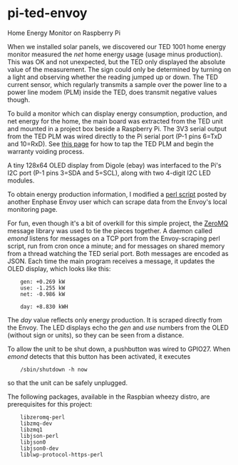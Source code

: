 
pi-ted-envoy
==============

Home Energy Monitor on Raspberry Pi

When we installed solar panels, we discovered our TED 1001 home energy
monitor measured the _net_ home energy usage (usage minus production).
This was OK and not unexpected, but the TED only displayed the absolute
value of the measurement.  The sign could only be determined by turning
on a light and observing whether the reading jumped up or down.
The TED current sensor, which regularly transmits a sample over the
power line to a power line modem (PLM) inside the TED, does transmit
negative values though.

To build a monitor which can display energy consumption, production,
and net energy for the home, the main board was extracted from the TED
unit and mounted in a project box beside a Raspberry Pi.
The 3V3 serial output from the TED PLM was wired directly to the Pi
serial port (P-1 pins 6=TxD and 10=RxD).
See [this page](http://gangliontwitch.com/ted/) for how to tap the TED PLM
and begin the warranty voiding process.

A tiny 128x64 OLED display from Digole (ebay) was interfaced to the Pi's
I2C port (P-1 pins 3=SDA and 5=SCL), along with two 4-digit I2C LED modules.

To obtain energy production information, I modified a 
[perl script](http://sandeen.net/wordpress/energy/solar-monitoring/)
posted by another Enphase Envoy user which can scrape data from the Envoy's
local monitoring page.  

For fun, even though it's a bit of overkill for this simple project,
the [ZeroMQ](http://www.zeromq.org/) message library was used to
tie the pieces together.  A daemon called _emond_ listens for messages
on a TCP port from the Envoy-scraping perl script, run from cron once a
minute; and for messages on shared memory from a thread watching the
TED serial port.
Both messages are encoded as JSON.  Each time the main program receives
a message, it updates the OLED display, which looks like this:
```
    gen: +0.269 kW
    use: -1.255 kW
    net: -0.986 kW

    day: +8.830 kWH
```
The _day_ value reflects only energy production.  It is scraped directly
from the Envoy.  The LED displays echo the _gen_ and _use_ numbers
from the OLED (without sign or units), so they can be seen from a distance.

To allow the unit to be shut down, a pushbutton was wired to GPIO27.
When _emond_ detects that this button has been activated, it executes
```
    /sbin/shutdown -h now
```
so that the unit can be safely unplugged.

The following packages, available in the Raspbian wheezy distro,
are prerequisites for this project:
```
    libzeromq-perl
    libzmq-dev
    libzmq1
    libjson-perl
    libjson0
    libjson0-dev
    liblwp-protocol-https-perl
```

